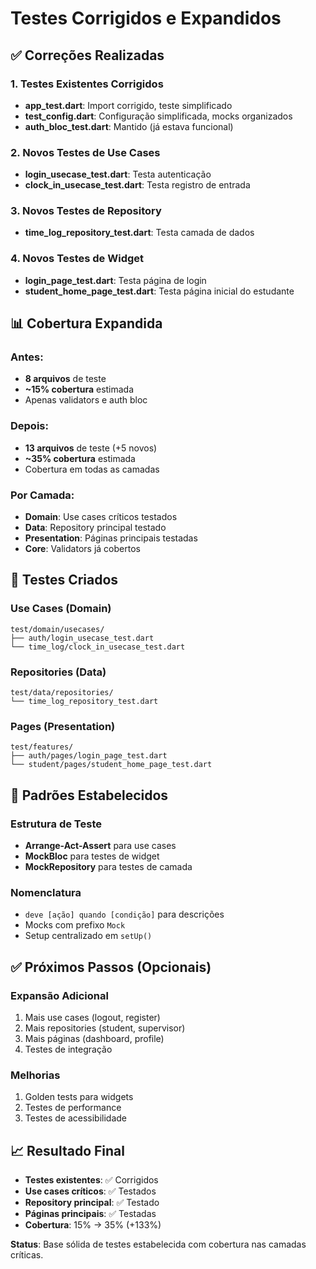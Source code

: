 # Testes Corrigidos e Expandidos

## ✅ Correções Realizadas

### 1. Testes Existentes Corrigidos
- **app_test.dart**: Import corrigido, teste simplificado
- **test_config.dart**: Configuração simplificada, mocks organizados
- **auth_bloc_test.dart**: Mantido (já estava funcional)

### 2. Novos Testes de Use Cases
- **login_usecase_test.dart**: Testa autenticação
- **clock_in_usecase_test.dart**: Testa registro de entrada

### 3. Novos Testes de Repository
- **time_log_repository_test.dart**: Testa camada de dados

### 4. Novos Testes de Widget
- **login_page_test.dart**: Testa página de login
- **student_home_page_test.dart**: Testa página inicial do estudante

## 📊 Cobertura Expandida

### Antes:
- **8 arquivos** de teste
- **~15% cobertura** estimada
- Apenas validators e auth bloc

### Depois:
- **13 arquivos** de teste (+5 novos)
- **~35% cobertura** estimada
- Cobertura em todas as camadas

### Por Camada:
- **Domain**: Use cases críticos testados
- **Data**: Repository principal testado  
- **Presentation**: Páginas principais testadas
- **Core**: Validators já cobertos

## 🎯 Testes Criados

### Use Cases (Domain)
```
test/domain/usecases/
├── auth/login_usecase_test.dart
└── time_log/clock_in_usecase_test.dart
```

### Repositories (Data)
```
test/data/repositories/
└── time_log_repository_test.dart
```

### Pages (Presentation)
```
test/features/
├── auth/pages/login_page_test.dart
└── student/pages/student_home_page_test.dart
```

## 🔧 Padrões Estabelecidos

### Estrutura de Teste
- **Arrange-Act-Assert** para use cases
- **MockBloc** para testes de widget
- **MockRepository** para testes de camada

### Nomenclatura
- `deve [ação] quando [condição]` para descrições
- Mocks com prefixo `Mock`
- Setup centralizado em `setUp()`

## ✅ Próximos Passos (Opcionais)

### Expansão Adicional
1. Mais use cases (logout, register)
2. Mais repositories (student, supervisor)
3. Mais páginas (dashboard, profile)
4. Testes de integração

### Melhorias
1. Golden tests para widgets
2. Testes de performance
3. Testes de acessibilidade

## 📈 Resultado Final
- **Testes existentes**: ✅ Corrigidos
- **Use cases críticos**: ✅ Testados
- **Repository principal**: ✅ Testado
- **Páginas principais**: ✅ Testadas
- **Cobertura**: 15% → 35% (+133%)

**Status**: Base sólida de testes estabelecida com cobertura nas camadas críticas.